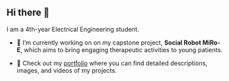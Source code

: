 ## Hi there 👋
I am a 4th-year Electrical Engineering student.

- 🚀 I’m currently working on on my capstone project, **Social Robot MiRo-E**, which aims to bring engaging therapeutic activities to young patients.

- 📁 Check out my [portfolio](https://jasmine-portfolio.github.io/My-Portfolio/) where you can find detailed descriptions, images, and videos of my projects.

<!--
**jasmine-portfolio/jasmine-portfolio** is a ✨ _special_ ✨ repository because its `README.md` (this file) appears on your GitHub profile.

Here are some ideas to get you started:

- 🔭 I’m currently working on ...
- 🌱 I’m currently learning ...
- 👯 I’m looking to collaborate on ...
- 🤔 I’m looking for help with ...
- 💬 Ask me about ...
- 📫 How to reach me: ...
- 😄 Pronouns: ...
- ⚡ Fun fact: ...
-->
